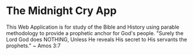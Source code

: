 # The Midnight Cry App

This Web Application is for study of the Bible and History using parable methodology to provide a prophetic anchor for God's people. 
"Surely the Lord God does NOTHING, Unless He reveals His secret to His servants the prophets." ~ Amos 3:7
